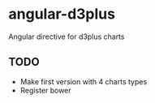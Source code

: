 # angular-d3plus

Angular directive for d3plus charts

## TODO

* Make first version with 4 charts types
* Register bower 
